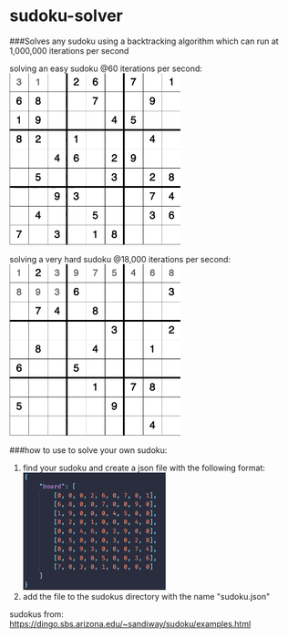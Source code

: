 # sudoku-solver

###Solves any sudoku using a backtracking algorithm which can run at 1,000,000 iterations per second

solving an easy sudoku @60 iterations per second:
</br>
<img src="gif/sudoku-solver-easy.gif" width="300px">

solving a very hard sudoku @18,000 iterations per second:
</br>
<img src="gif/sudoku-solver-hard.gif" width="300px">

###how to use to solve your own sudoku:

1. find your sudoku and create a json file with the following format:
   </br>
   <img src="gif/json-format.png" width="250px">
2. add the file to the sudokus directory with the name "sudoku.json"

sudokus from: https://dingo.sbs.arizona.edu/~sandiway/sudoku/examples.html
